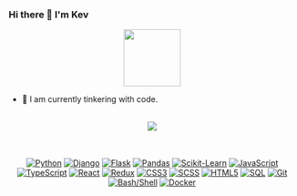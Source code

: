 ### Hi there 👋 I'm Kev

<div id="header" align="center">
  <img src="https://media.giphy.com/media/HwBlFQZFcAoUcPHZdX/giphy.gif" width="100"/>
</div>


- 🔭 I am currently tinkering with code.
<br></br>
<div id="header" align="center">
<img src="https://github-readme-stats.vercel.app/api/top-langs/?username=cave-o&theme=dark&hide_border=false&include_all_commits=true&count_private=true&layout=compact&langs_count=6">
</div>
<br></br>
<div id="buttons" align="center">
  
  [![Python](https://img.shields.io/badge/Python-3776AB?style=for-the-badge&logo=python&logoColor=white)](https://github.com/topics/python)
  [![Django](https://img.shields.io/badge/Django-092E20?style=for-the-badge&logo=django&logoColor=white)](https://github.com/topics/django)
  [![Flask](https://img.shields.io/badge/Flask-000000?style=for-the-badge&logo=flask&logoColor=white)](https://github.com/topics/flask)
  [![Pandas](https://img.shields.io/badge/pandas-150458?style=for-the-badge&logo=pandas&logoColor=white)](https://github.com/topics/pandas)
  [![Scikit-Learn](https://img.shields.io/badge/scikit--learn-F7931E?style=for-the-badge&logo=scikit-learn&logoColor=white)](https://github.com/topics/scikit-learn)
  [![JavaScript](https://img.shields.io/badge/JavaScript-F7DF1E?style=for-the-badge&logo=javascript&logoColor=black)](https://github.com/topics/javascript)
  [![TypeScript](https://img.shields.io/badge/TypeScript-3178C6?style=for-the-badge&logo=typescript&logoColor=white)](https://github.com/topics/typescript)
  [![React](https://img.shields.io/badge/React-61DAFB?style=for-the-badge&logo=react&logoColor=black)](https://github.com/topics/react)
  [![Redux](https://img.shields.io/badge/Redux-764ABC?style=for-the-badge&logo=redux&logoColor=white)](https://github.com/topics/redux)
  [![CSS3](https://img.shields.io/badge/CSS3-1572B6?style=for-the-badge&logo=css3&logoColor=white)](https://github.com/topics/css)
  [![SCSS](https://img.shields.io/badge/SCSS-CC6699?style=for-the-badge&logo=sass&logoColor=white)](https://github.com/topics/scss)
  [![HTML5](https://img.shields.io/badge/HTML5-E34F26?style=for-the-badge&logo=html5&logoColor=white)](https://github.com/topics/html)
  [![SQL](https://img.shields.io/badge/SQL-4479A1?style=for-the-badge&logo=postgresql&logoColor=white)](https://github.com/topics/sql)
  [![Git](https://img.shields.io/badge/Git-F05032?style=for-the-badge&logo=git&logoColor=white)](https://github.com/topics/git)
  [![Bash/Shell](https://img.shields.io/badge/Bash/Shell-4EAA25?style=for-the-badge&logo=gnu-bash&logoColor=white)](https://github.com/topics/bash)
  [![Docker](https://img.shields.io/badge/Docker-2496ED?style=for-the-badge&logo=docker&logoColor=white)](https://github.com/topics/docker)
  
</div>
